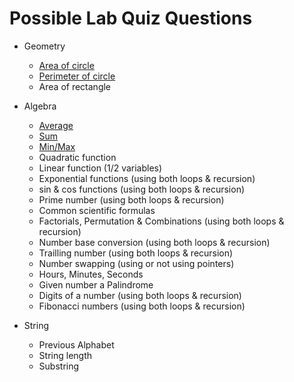 # Possible Lab Quiz Questions

- Geometry

  - [Area of circle](./solution/geometry/circle.c)
  - [Perimeter of circle](./solution/geometry/circle.c)
  - Area of rectangle

- Algebra

  - [Average](./solution/algebra/avg.c)
  - [Sum](./solution/algebra/sum.c)
  - [Min/Max](./solution/algebra/min_max.c-)
  - Quadratic function
  - Linear function (1/2 variables)
  - Exponential functions (using both loops & recursion)
  - sin & cos functions (using both loops & recursion)
  - Prime number (using both loops & recursion)
  - Common scientific formulas
  - Factorials, Permutation & Combinations (using both loops & recursion)
  - Number base conversion (using both loops & recursion)
  - Trailling number (using both loops & recursion)
  - Number swapping (using or not using pointers)
  - Hours, Minutes, Seconds
  - Given number a Palindrome
  - Digits of a number (using both loops & recursion)
  - Fibonacci numbers (using both loops & recursion)

- String

  - Previous Alphabet
  - String length
  - Substring
  